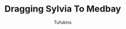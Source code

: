 ---
media: "images/rounds/round_3/sylvia_gets_dragged_to_medbay.png"
media_type: image
title: Dragging Sylvia To Medbay
author: Tufukins
desc: Pippi Jr. wonders what's going on.
---